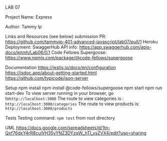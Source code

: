 LAB 07

Project Name: Express

Author: Tammy Ip

Links and Resources (see below)
submission PR: https://github.com/tammyip-401-advanced-javascript/lab07/pull/1
Heroku Deployment: 
SwaggerHub API info: https://app.swaggerhub.com/apis-docs/iptmh/Lab06/0.1
Code Fellows Supergoose: https://www.npmjs.com/package/@code-fellows/supergoose

Documentation
https://jestjs.io/docs/en/configuration
https://jsdoc.app/about-getting-started.html
https://github.com/typicode/json-server

Setup
npm install
npm install @code-fellows/supergoose
npm start
npm run start-dev
To view server running in your browser, go to`http://localhost:3000`
The route to view categories is : `http://localhost:3000/categories`
The route to view products is: `http://localhost:3000/products`

Tests
Testing command: `npm test` from root directory

UML
https://docs.google.com/spreadsheets/d/1tn-Qxf76dxY4rR8cuiVH35yYNZ3DYzqW_hTI_vsZVX4/edit?usp=sharing

